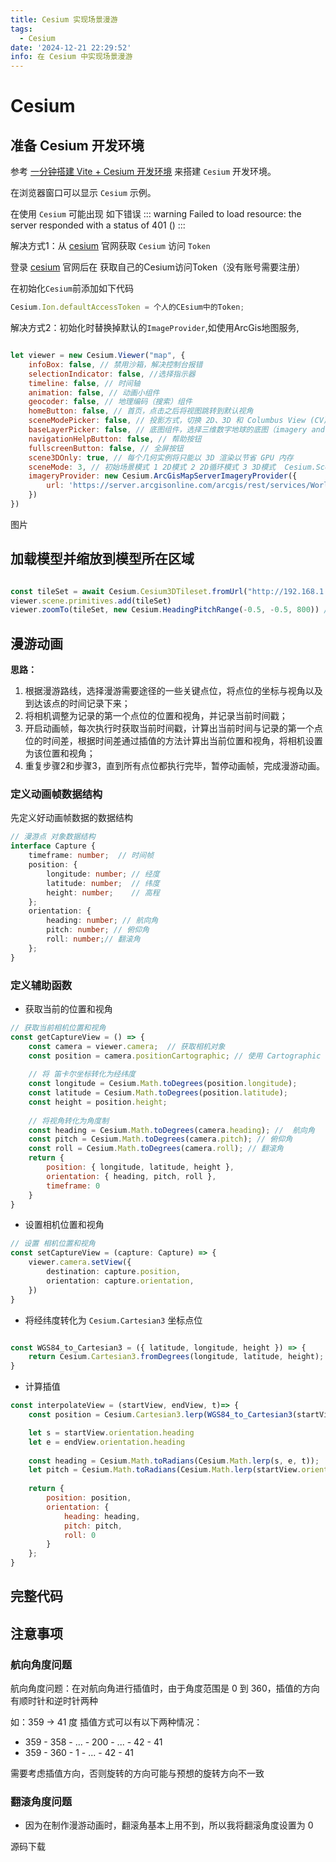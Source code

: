 ```yaml
---
title: Cesium 实现场景漫游
tags:
  - Cesium
date: '2024-12-21 22:29:52'
info: 在 Cesium 中实现场景漫游
---
```


# Cesium

## 准备 Cesium 开发环境

参考 [一分钟搭建 Vite + Cesium 开发环境](https://zhuanlan.zhihu.com/p/354856692) 来搭建 `Cesium` 开发环境。

在浏览器窗口可以显示 `Cesium` 示例。

在使用 `Cesium` 可能出现 如下错误
::: warning
Failed to load resource: the server responded with a status of 401 ()
:::

解决方式1：从 [cesium](https://cesium.com/) 官网获取 `Cesium` 访问 `Token`

登录 [cesium](https://cesium.com/ion/tokens) 官网后在 获取自己的Cesium访问Token（没有账号需要注册）

在初始化`Cesium`前添加如下代码

```js
Cesium.Ion.defaultAccessToken = 个人的CEsium中的Token;
```

解决方式2：初始化时替换掉默认的`ImageProvider`,如使用ArcGis地图服务,

```js

let viewer = new Cesium.Viewer("map", {
	infoBox: false, // 禁用沙箱，解决控制台报错
	selectionIndicator: false, //选择指示器
	timeline: false, // 时间轴
	animation: false, // 动画小组件
	geocoder: false, // 地理编码（搜索）组件
	homeButton: false, // 首页，点击之后将视图跳转到默认视角
	sceneModePicker: false, // 投影方式，切换 2D、3D 和 Columbus View (CV) 模式。
	baseLayerPicker: false, // 底图组件，选择三维数字地球的底图（imagery and terrain）。
	navigationHelpButton: false, // 帮助按钮
	fullscreenButton: false, // 全屏按钮
	scene3DOnly: true, // 每个几何实例将只能以 3D 渲染以节省 GPU 内存
	sceneMode: 3, // 初始场景模式 1 2D模式 2 2D循环模式 3 3D模式  Cesium.SceneMode
	imageryProvider: new Cesium.ArcGisMapServerImageryProvider({
		url: 'https://server.arcgisonline.com/arcgis/rest/services/World_Terrain_Base/MapServer'
	})
})

```

图片

## 加载模型并缩放到模型所在区域

```js

const tileSet = await Cesium.Cesium3DTileset.fromUrl("http://192.168.1.101:8228/gateway-service/fileStatic/3dmap/xrkc/tileset.json")
viewer.scene.primitives.add(tileSet)
viewer.zoomTo(tileSet, new Cesium.HeadingPitchRange(-0.5, -0.5, 800)) // 缩放到模型所在区域

```

## 漫游动画

**思路：** 
1. 根据漫游路线，选择漫游需要途径的一些关键点位，将点位的坐标与视角以及到达该点的时间记录下来；
2. 将相机调整为记录的第一个点位的位置和视角，并记录当前时间戳；
3. 开启动画帧，每次执行时获取当前时间戳，计算出当前时间与记录的第一个点位的时间差，根据时间差通过插值的方法计算出当前位置和视角，将相机设置为该位置和视角；
4. 重复步骤2和步骤3，直到所有点位都执行完毕，暂停动画帧，完成漫游动画。



### 定义动画帧数据结构
先定义好动画帧数据的数据结构
```ts
// 漫游点 对象数据结构
interface Capture {
	timeframe: number;  // 时间帧
	position: {
		longitude: number; // 经度
		latitude: number;  // 纬度
		height: number;    // 高程
	};
	orientation: {
		heading: number; // 航向角
		pitch: number; // 俯仰角
		roll: number;// 翻滚角
	};
}

```

### 定义辅助函数

- 获取当前的位置和视角

```js
// 获取当前相机位置和视角
const getCaptureView = () => {
	const camera = viewer.camera;  // 获取相机对象
	const position = camera.positionCartographic; // 使用 Cartographic 表示 
	
	// 将 笛卡尔坐标转化为经纬度
	const longitude = Cesium.Math.toDegrees(position.longitude);
	const latitude = Cesium.Math.toDegrees(position.latitude);
	const height = position.height;
	
	// 将视角转化为角度制
	const heading = Cesium.Math.toDegrees(camera.heading); //  航向角
	const pitch = Cesium.Math.toDegrees(camera.pitch); // 俯仰角
	const roll = Cesium.Math.toDegrees(camera.roll); // 翻滚角
	return {
		position: { longitude, latitude, height },
		orientation: { heading, pitch, roll },
		timeframe: 0
	}
}
```
- 设置相机位置和视角
```ts
// 设置 相机位置和视角
const setCaptureView = (capture: Capture) => {
	viewer.camera.setView({
		destination: capture.position,
		orientation: capture.orientation,
	})
}
```
- 将经纬度转化为 `Cesium.Cartesian3` 坐标点位
```js

const WGS84_to_Cartesian3 = ({ latitude, longitude, height }) => {
    return Cesium.Cartesian3.fromDegrees(longitude, latitude, height);
}
```
- 计算插值
```js
const interpolateView = (startView, endView, t)=> {
    const position = Cesium.Cartesian3.lerp(WGS84_to_Cartesian3(startView.position), WGS84_to_Cartesian3(endView.position), t, new Cesium.Cartesian3());

	let s = startView.orientation.heading
	let e = endView.orientation.heading
	
    const heading = Cesium.Math.toRadians(Cesium.Math.lerp(s, e, t));
    let pitch = Cesium.Math.toRadians(Cesium.Math.lerp(startView.orientation.pitch, endView.orientation.pitch, t));
	
    return {
        position: position,
        orientation: {
            heading: heading,
            pitch: pitch,
            roll: 0
        }
    };
}
```
## 完整代码

## 注意事项 

### 航向角度问题

航向角度问题：在对航向角进行插值时，由于角度范围是 0 到 360，插值的方向有顺时针和逆时针两种

如：359 -> 41 度 插值方式可以有以下两种情况：

- 359 - 358 - ... - 200 - ... - 42 - 41   
- 359 - 360 - 1 - ... - 42 - 41

需要考虑插值方向，否则旋转的方向可能与预想的旋转方向不一致


### 翻滚角度问题
- 因为在制作漫游动画时，翻滚角基本上用不到，所以我将翻滚角度设置为 0

源码下载
